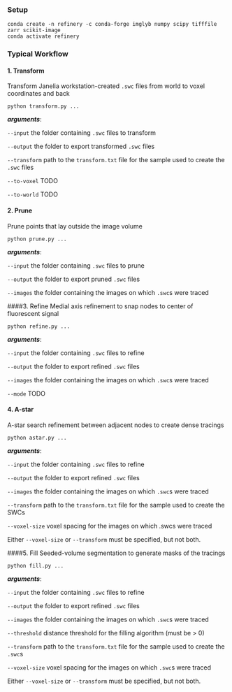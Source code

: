 ### Setup
```shell
conda create -n refinery -c conda-forge imglyb numpy scipy tifffile zarr scikit-image
conda activate refinery
```

### Typical Workflow
#### 1. Transform 

Transform Janelia workstation-created `.swc` files from world to voxel coordinates and back

```python transform.py ...```

***arguments***:

```--input``` the folder containing `.swc` files to transform

```--output``` the folder to export transformed `.swc` files

```--transform``` path to the `transform.txt` file for the sample used to create the `.swc` files 

```--to-voxel``` TODO

```--to-world``` TODO

#### 2. Prune
Prune points that lay outside the image volume

```python prune.py ...```

***arguments***:

```--input``` the folder containing `.swc` files to prune

```--output``` the folder to export pruned `.swc` files

```--images``` the folder containing the images on which `.swc`s were traced


####3. Refine
Medial axis refinement to snap nodes to center of fluorescent signal

```python refine.py ...```

***arguments***:

```--input``` the folder containing `.swc` files to refine

```--output``` the folder to export refined `.swc` files

```--images``` the folder containing the images on which `.swc`s were traced

```--mode``` TODO

#### 4. A-star
A-star search refinement between adjacent nodes to create dense tracings

```python astar.py ...```

***arguments***:

```--input``` the folder containing `.swc` files to refine

```--output``` the folder to export refined `.swc` files

```--images``` the folder containing the images on which `.swc`s were traced

```--transform``` path to the `transform.txt` file for the sample used to create the SWCs

```--voxel-size``` voxel spacing for the images on which .swcs were traced

Either `--voxel-size` or `--transform` must be specified, but not both.

####5. Fill
Seeded-volume segmentation to generate masks of the tracings

```python fill.py ...```

***arguments***:

```--input``` the folder containing `.swc` files to refine

```--output``` the folder to export refined `.swc` files

```--images``` the folder containing the images on which `.swc`s were traced

```--threshold``` distance threshold for the filling algorithm (must be > 0)

```--transform``` path to the `transform.txt` file for the sample used to create the `.swc`s

```--voxel-size``` voxel spacing for the images on which `.swc`s were traced

Either `--voxel-size` or `--transform` must be specified, but not both.



